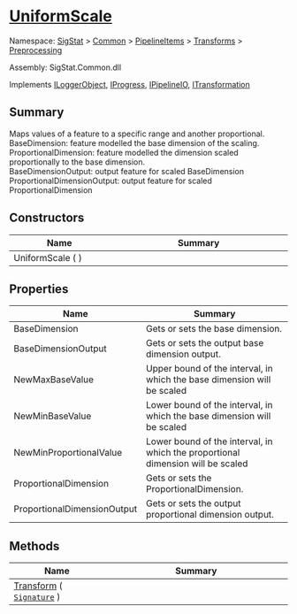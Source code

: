 # [UniformScale](./UniformScale.md)

Namespace: [SigStat]() > [Common](./../../../README.md) > [PipelineItems]() > [Transforms]() > [Preprocessing](./README.md)

Assembly: SigStat.Common.dll

Implements [ILoggerObject](./../../../ILoggerObject.md), [IProgress](./../../../Helpers/IProgress.md), [IPipelineIO](./../../../Pipeline/IPipelineIO.md), [ITransformation](./../../../ITransformation.md)

## Summary
Maps values of a feature to a specific range and another proportional.  <br>BaseDimension: feature modelled the base dimension of the scaling.  <br>ProportionalDimension: feature modelled the dimension scaled proportionally to the base dimension.  <br>BaseDimensionOutput: output feature for scaled BaseDimension <br>ProportionalDimensionOutput: output feature for scaled ProportionalDimension

## Constructors

| Name<div><a href="#"><img width=225></a></div> | Summary<div><a href="#"><img width=525></a></div> | 
| --- | --- | 
| UniformScale (  ) |  | 


## Properties

| Name<div><a href="#"><img width=225></a></div> | Summary<div><a href="#"><img width=525></a></div> | 
| --- | --- | 
| BaseDimension | Gets or sets the base dimension. | 
| BaseDimensionOutput | Gets or sets the output base dimension output. | 
| NewMaxBaseValue | Upper bound of the interval, in which the base dimension will be scaled | 
| NewMinBaseValue | Lower bound of the interval, in which the base dimension will be scaled | 
| NewMinProportionalValue | Lower bound of the interval, in which the proportional dimension will be scaled | 
| ProportionalDimension | Gets or sets the ProportionalDimension. | 
| ProportionalDimensionOutput | Gets or sets the output proportional dimension output. | 


## Methods

| Name<div><a href="#"><img width=225></a></div> | Summary<div><a href="#"><img width=525></a></div> | 
| --- | --- | 
| [Transform](./Methods/UniformScale--Transform.md) ( [`Signature`](./../../../Signature.md) ) |  | 


